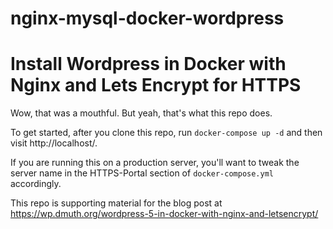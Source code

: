 # nginx-mysql-docker-wordpress
# Install Wordpress in Docker with Nginx and Lets Encrypt for HTTPS

Wow, that was a mouthful.  But yeah, that's what this repo does.

To get started, after you clone this repo, run `docker-compose up -d` and then visit http://localhost/.

If you are running this on a production server, you'll want to tweak the server name in 
the HTTPS-Portal section of `docker-compose.yml` accordingly.

This repo is supporting material for the blog post at https://wp.dmuth.org/wordpress-5-in-docker-with-nginx-and-letsencrypt/
